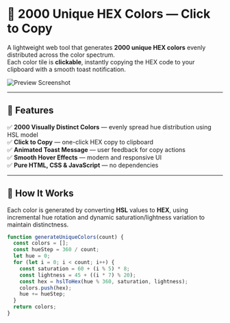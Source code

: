 # 🎨 2000 Unique HEX Colors — Click to Copy

A lightweight web tool that generates **2000 unique HEX colors** evenly distributed across the color spectrum.  
Each color tile is **clickable**, instantly copying the HEX code to your clipboard with a smooth toast notification.

![Preview Screenshot](https://via.placeholder.com/900x500?text=2000+Unique+HEX+Colors+Preview)

---

## 🚀 Features

✅ **2000 Visually Distinct Colors** — evenly spread hue distribution using HSL model  
✅ **Click to Copy** — one-click HEX copy to clipboard  
✅ **Animated Toast Message** — user feedback for copy actions  
✅ **Smooth Hover Effects** — modern and responsive UI  
✅ **Pure HTML, CSS & JavaScript** — no dependencies  

---

## 🧠 How It Works

Each color is generated by converting **HSL** values to **HEX**, using incremental hue rotation and dynamic saturation/lightness variation to maintain distinctness.

```js
function generateUniqueColors(count) {
  const colors = [];
  const hueStep = 360 / count;
  let hue = 0;
  for (let i = 0; i < count; i++) {
    const saturation = 60 + (i % 5) * 8;
    const lightness = 45 + ((i * 7) % 20);
    const hex = hslToHex(hue % 360, saturation, lightness);
    colors.push(hex);
    hue += hueStep;
  }
  return colors;
}
